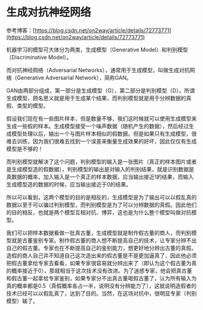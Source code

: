 # 生成对抗神经网络

参考博客：[https://blog.csdn.net/on2way/article/details/72773771](https://blog.csdn.net/on2way/article/details/72773771)

机器学习的模型可大体分为两类，生成模型（Generative Model）和判别模型（Discriminative Model）。

而对抗神经网络（Adversarial Networks），通常用于生成模型，叫做生成对抗网络（Generative Adversarial Network），简称GAN。

GAN由两部分组成，第一部分是生成模型（G），第二部分是判别模型（D）。所谓生成模型，顾名思义就是用于生成某个结果，而判别模型就是用于分辨数据的真假、类型的模型。

假设我们现在有一些图片样本，但是数量不够，我们这时候就可以使用生成模型来生成一些假的样本。生成模型接受一个噪声数据（随机产生的数据），然后经过生成模型处理以后，输出一个与图片样本相似的假数据。但是如果只有生成模型，很难去训练，因为我们很难去找到一个误差来衡量生成效果的好坏，因此仅仅有生成模型是不够的！

而判别模型就解决了这个问题，判别模型的输入是一张图片（真正的样本图片或者是生成模型造的假数据），判别模型的输出是对输入的判别结果，就是识别数据是真数据的概率，加入输入是一个真正的样本数据，应当输出接近1的结果，而输入生成模型造的数据的时候，应当输出接近于0的结果。

所以可以看到，这两个模型的目的是相反的，生成模型是为了输出可以以假乱真的数据以至于可以骗过判别模型，而判别模型是为了可以分辨数据的真假。因此他们的目的相反，也就是两个模型互相对抗、博弈，这也是为什么整个模型叫做对抗模型。

我们可以把样本数据看做一批真古董，生成模型就是制作假古董的商人，而判别模型就是古董鉴别专家。制作假古董的商人想不断提高自己的技术，让专家分辨不出自己的假古董。专家也在不断提高自己的鉴别能力，想更好地分辨出古董的真假。造假的商人自己并不知道自己这次造出来的假古董是不是更加逼真了，因此他必须把假古董拿给专家去看看，如果专家很容易就分辨出来了（即认为这个假古董为真的概率接近于0），那就相当于这次技术没有改进。为了迷惑专家，他会把真古董和假古董一起拿给专家鉴别，如果专家分不出真古董喝假古董了，认为所有输入为真的概率都是0.5（真假概率各占一半，说明没有分辨能力了），这就说明造假者的技术已经可以以假乱真了，达到了目的。当然，在这场对抗中，很明显专家（判别模型）输了。

